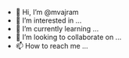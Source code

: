 - 👋 Hi, I’m @mvajram
- 👀 I’m interested in ...
- 🌱 I’m currently learning ...
- 💞️ I’m looking to collaborate on ...
- 📫 How to reach me ...

<!---
mvajram/mvajram is a ✨ special ✨ repository because its `README.md` (this file) appears on your GitHub profile.
You can click the Preview link to take a look at your changes.
--->

